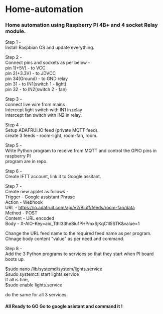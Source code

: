 # Home-automation

<h3>Home automation using Raspberry PI 4B+ and 4 socket Relay module.</h3> 

Step 1 - <br>
Install Raspbian OS and update everything. <br>

Step 2 - <br>
Connect pins and sockets as per below - <br>
pin 1(+5V) - to VCC<br>
pin 2(+3.3V) - to JDVCC<br>
pin 34(Ground) - to GND relay<br>
pin 31 - to IN1(switch 1 - light)<br>
pin 32 - to IN2(switch 2 - fan)<br>

Step 3 - <br>
connect live wire from mains <br>
Intercept light switch with IN1 in relay<br>
intercept fan switch with IN2 in relay. <br>

Step 4 - <br>
Setup ADAFRUI.IO feed (private MQTT feed). <br>
create 3 feeds - room-light, room-fan, room.<br>

Step 5 - <br>
Write Python program to receive from MQTT and control the GPIO pins in raspberry PI<br>
program are in repo. <br>

Step 6 - <br>
Create IFTT account, link it to Google assitant. <br>

Step 7 - <br>
Create new applet as follows - <br>
Trigger - Google assistant Phrase<br>
Action - Webhook<br>
URL - https://io.adafruit.com/api/v2/Bluff/feeds/room-fan/data<br>
Method - POST<br>
Content - URL encoded<br>
Body - X-AIO-Key=aio_TthI33he8iu1PHPmxSjKqC1l5STK&value=1<br>

Change the URL feed name to the required feed name as per program.<br>
Chnage body content "value" as per need and command. <br>

Step 8 - <br>
Add the 3 Python programs to services so that they start when PI board boots up. <br>

$sudo nano /lib/systemd/system/lights.service<br>
$sudo systemctl start lights.service<br>
If all is fine, <br>
$sudo enable lights.service<br>

do the same for all 3 services.<br>

<h4> All Ready to GO
Go to google asistant and command it !</h4>
